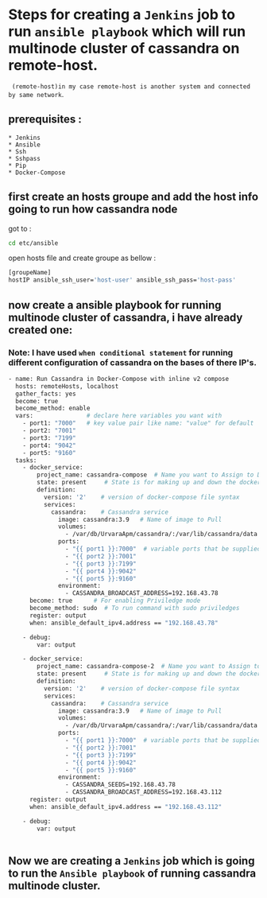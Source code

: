 # Steps for creating a `Jenkins` job to run `ansible playbook` which will run multinode cluster of cassandra on remote-host.
` (remote-host)in my case remote-host is another system and connected by same network`.

## prerequisites :
    * Jenkins
    * Ansible
    * Ssh
    * Sshpass
    * Pip
    * Docker-Compose

## first create an hosts groupe and add the host info going to run how cassandra node
got to : 
```bash
cd etc/ansible
```
open hosts file and create groupe as bellow :

```bash
[groupeName]
hostIP ansible_ssh_user='host-user' ansible_ssh_pass='host-pass'
```
## now create a ansible playbook for running multinode cluster of cassandra, i have already created one:

### Note: I have used `when conditional statement` for running different configuration of cassandra on the bases of there IP's.

```bash
- name: Run Cassandra in Docker-Compose with inline v2 compose 
  hosts: remoteHosts, localhost
  gather_facts: yes
  become: true
  become_method: enable
  vars:               # declare here variables you want with
    - port1: "7000"   # key value pair like name: "value" for default
    - port2: "7001"
    - port3: "7199"
    - port4: "9042"
    - port5: "9160"
  tasks:
    - docker_service:
        project_name: cassandra-compose  # Name you want to Assign to Docker Stack running as Compose
        state: present     # State is for making up and down the docker-compose container, present is for up & absent for down
        definition:
          version: '2'    # version of docker-compose file syntax
          services:
            cassandra:    # Cassandra service 
              image: cassandra:3.9   # Name of image to Pull
              volumes:
                - /var/db/UrvaraApm/cassandra/:/var/lib/cassandra/data
              ports:
                - "{{ port1 }}:7000"  # variable ports that be supplied as arguments while running playbook
                - "{{ port2 }}:7001"
                - "{{ port3 }}:7199"
                - "{{ port4 }}:9042"
                - "{{ port5 }}:9160"
              environment:
                - CASSANDRA_BROADCAST_ADDRESS=192.168.43.78
      become: true      # For enabling Priviledge mode
      become_method: sudo  # To run command with sudo priviledges 
      register: output
      when: ansible_default_ipv4.address == "192.168.43.78"

    - debug:
        var: output

    - docker_service:
        project_name: cassandra-compose-2  # Name you want to Assign to Docker Stack running as Compose
        state: present     # State is for making up and down the docker-compose container, present is for up & absent for down
        definition:
          version: '2'    # version of docker-compose file syntax
          services:
            cassandra:    # Cassandra service 
              image: cassandra:3.9   # Name of image to Pull
              volumes:
                - /var/db/UrvaraApm/cassandra/:/var/lib/cassandra/data
              ports:
                - "{{ port1 }}:7000"  # variable ports that be supplied as arguments while running playbook
                - "{{ port2 }}:7001"
                - "{{ port3 }}:7199"
                - "{{ port4 }}:9042"
                - "{{ port5 }}:9160"
              environment:
                - CASSANDRA_SEEDS=192.168.43.78
                - CASSANDRA_BROADCAST_ADDRESS=192.168.43.112
      register: output
      when: ansible_default_ipv4.address == "192.168.43.112"

    - debug:
        var: output      
        
```

## Now we are creating a `Jenkins` job which is going to run the `Ansible playbook` of running cassandra multinode cluster.


